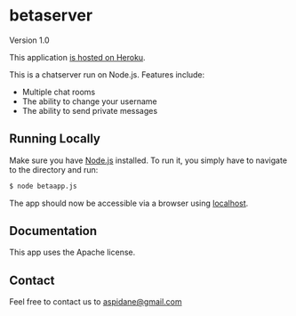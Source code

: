 # betaserver

Version 1.0

This application [is hosted on Heroku](https://betaserver.herokuapp.com/).

This is a chatserver run on Node.js. Features include:
- Multiple chat rooms
- The ability to change your username
- The ability to send private messages

## Running Locally

Make sure you have [Node.js](http://nodejs.org/) installed. To run it, you simply have to navigate to the directory and run:

```sh
$ node betaapp.js
```

The app should now be accessible via a browser using [localhost](http://localhost).

## Documentation

This app uses the Apache license.

## Contact

Feel free to contact us to aspidane@gmail.com
